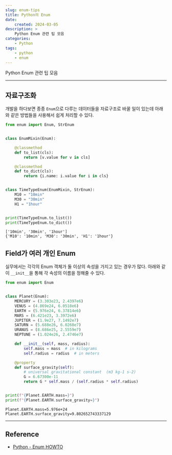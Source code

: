 ```yaml
---
slug: enum-tips
title: Python의 Enum
date:
    created: 2024-03-05
description: >
    Python Enum 관련 팁 모음
categories:
    - Python
tags:
    - python
    - enum
---
```


Python Enum 관련 팁 모음  

<!-- more -->

---

## 자료구조화

개발을 하다보면 종종 `Enum`으로 다루는 데이터들을 자료구조로 바꿀 일이 있는데 아래와 같은 방법들을 사용해서 쉽게 처리할 수 있다.  

```python
from enum import Enum, StrEnum


class EnumMixin(Enum):

    @classmethod
    def to_list(cls):
        return [v.value for v in cls]

    @classmethod
    def to_dict(cls):
        return {i.name: i.value for i in cls}


class TimeTypeEnum(EnumMixin, StrEnum):
    M10 = "10min"
    M30 = "30min"
    H1 = "1hour"


print(TimeTypeEnum.to_list())
print(TimeTypeEnum.to_dict())
```
```
['10min', '30min', '1hour']
{'M10': '10min', 'M30': '30min', 'H1': '1hour'}
```

## Field가 여러 개인 Enum

실무에서는 각각의 Enum 객체가 둘 이상의 속성을 가지고 있는 경우가 많다. 아래와 같이 `__init__`을 통해 각 속성의 이름을 정해줄 수 있다.  

```python
from enum import Enum


class Planet(Enum):
    MERCURY = (3.303e23, 2.4397e6)
    VENUS = (4.869e24, 6.0518e6)
    EARTH = (5.976e24, 6.37814e6)
    MARS = (6.421e23, 3.3972e6)
    JUPITER = (1.9e27, 7.1492e7)
    SATURN = (5.688e26, 6.0268e7)
    URANUS = (8.686e25, 2.5559e7)
    NEPTUNE = (1.024e26, 2.4746e7)

    def __init__(self, mass, radius):
        self.mass = mass  # in kilograms
        self.radius = radius  # in meters

    @property
    def surface_gravity(self):
        # universal gravitational constant  (m3 kg-1 s-2)
        G = 6.67300e-11
        return G * self.mass / (self.radius * self.radius)


print(f"{Planet.EARTH.mass=}")
print(f"{Planet.EARTH.surface_gravity=}")
```
```
Planet.EARTH.mass=5.976e+24
Planet.EARTH.surface_gravity=9.802652743337129
```

---
## Reference
- [Python - Enum HOWTO](https://docs.python.org/3.13/howto/enum.html)
